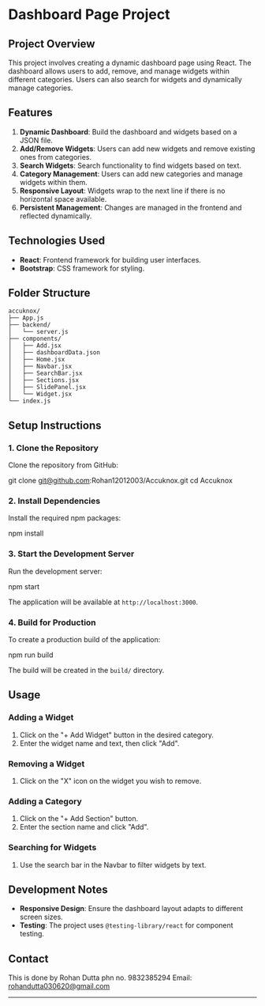 # Dashboard Page Project

## Project Overview

This project involves creating a dynamic dashboard page using React. The dashboard allows users to add, remove, and manage widgets within different categories. Users can also search for widgets and dynamically manage categories.

## Features

1. **Dynamic Dashboard**: Build the dashboard and widgets based on a JSON file.
2. **Add/Remove Widgets**: Users can add new widgets and remove existing ones from categories.
3. **Search Widgets**: Search functionality to find widgets based on text.
4. **Category Management**: Users can add new categories and manage widgets within them.
5. **Responsive Layout**: Widgets wrap to the next line if there is no horizontal space available.
6. **Persistent Management**: Changes are managed in the frontend and reflected dynamically.

## Technologies Used

- **React**: Frontend framework for building user interfaces.
- **Bootstrap**: CSS framework for styling.

## Folder Structure

```plaintext
accuknox/
├── App.js
├── backend/
│   └── server.js
├── components/
│   ├── Add.jsx
│   ├── dashboardData.json
│   ├── Home.jsx
│   ├── Navbar.jsx
│   ├── SearchBar.jsx
│   ├── Sections.jsx
│   ├── SlidePanel.jsx
│   └── Widget.jsx
└── index.js
```

## Setup Instructions

### 1. Clone the Repository

Clone the repository from GitHub:

git clone git@github.com:Rohan12012003/Accuknox.git
cd Accuknox

### 2. Install Dependencies

Install the required npm packages:

npm install

### 3. Start the Development Server

Run the development server:

npm start

The application will be available at `http://localhost:3000`.

### 4. Build for Production

To create a production build of the application:

npm run build

The build will be created in the `build/` directory.

## Usage

### Adding a Widget

1. Click on the "+ Add Widget" button in the desired category.
2. Enter the widget name and text, then click "Add".

### Removing a Widget

1. Click on the "X" icon on the widget you wish to remove.

### Adding a Category

1. Click on the "+ Add Section" button.
2. Enter the section name and click "Add".

### Searching for Widgets

1. Use the search bar in the Navbar to filter widgets by text.

## Development Notes

- **Responsive Design**: Ensure the dashboard layout adapts to different screen sizes.
- **Testing**: The project uses `@testing-library/react` for component testing.


## Contact
This is done by Rohan Dutta
phn no. 9832385294
Email: rohandutta030620@gmail.com

---
